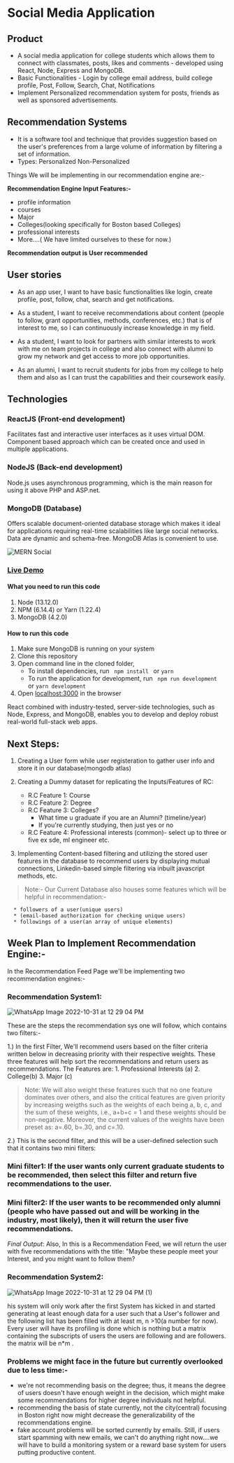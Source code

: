 # Social Media Application

## Product
- A social media application for college students which allows them to connect with classmates, posts, likes and comments - developed using React, Node, Express and MongoDB. 
- Basic Functionalities - Login by college email address, build college profile, Post, Follow, Search, Chat, Notifications
- Implement Personalized recommendation system for posts, friends as well as sponsored advertisements.

## Recommendation Systems
- It is a software tool and technique that provides suggestion based on the user's preferences from a large volume of information by filtering a set of information.
- Types:
Personalized
Non-Personalized

Things We will be implementing in our recommendation engine are:-

**Recommendation Engine Input Features:-**
   * profile information
   * courses
   * Major
   * Colleges(looking specifically for Boston based Colleges)
   * professional interests
   * More....( We have limited ourselves to these for now.)

**Recommendation output is User recommended**


## User stories
- As an app user, I want to have basic functionalities like login, create profile, post, follow, chat, search and get notifications.

- As a student, I want to receive recommendations about content (people to follow, grant opportunities, methods, conferences, etc.) that is of interest to me, so I can continuously increase knowledge in my field. 

- As a student, I want to look for partners with similar interests to work with me on team projects in college and also connect with alumni to grow my network and get access to more job opportunities. 

- As an alumni, I want to recruit students for jobs from my college to help them and also as I can trust the capabilities and their coursework easily.

## Technologies
### ReactJS (Front-end development)
Facilitates fast and interactive user interfaces as it uses virtual DOM. 
Component based approach which can be created once and used in multiple applications. 

### NodeJS (Back-end development)
Node.js uses asynchronous programming, which is the main reason for using it above PHP and ASP.net.

### MongoDB (Database)
Offers scalable document-oriented database storage which makes it ideal for applications requiring real-time scalabilities like large social networks.
Data are dynamic and schema-free.
MongoDB Atlas is convenient to use. 



![MERN Social](https://s3.amazonaws.com/mernbook/git+/social.png "MERN Social")

### [Live Demo](http://social2.mernbook.com/ "MERN Social")

#### What you need to run this code
1. Node (13.12.0)
2. NPM (6.14.4) or Yarn (1.22.4)
3. MongoDB (4.2.0)

####  How to run this code
1. Make sure MongoDB is running on your system 
2. Clone this repository
3. Open command line in the cloned folder,
   - To install dependencies, run ```  npm install  ``` or ``` yarn ```
   - To run the application for development, run ```  npm run development  ``` or ``` yarn development ```
4. Open [localhost:3000](http://localhost:3000/) in the browser


React combined with industry-tested, server-side technologies, such as Node, Express, and MongoDB, enables you to develop and deploy robust real-world full-stack web apps. 



##  Next Steps:

1. Creating a User form while user registeration to gather user info and store it in our database(mongodb atlas)
2. Creating a Dummy dataset for replicating the Inputs/Features of RC:
      * R.C Feature 1: Course 
      * R.C Feature 2: Degree  
      * R.C Feature 3: Colleges? 
         -  What time u graduate if you are an Alumni? (timeline/year)
         -  If you're currently studying, then just yes or no
      * R.C Feature 4: Professional interests (common)- select up to three or five ex sde, ml engineer etc.
   
3. Implementing Content-based filtering and utilizing the stored user features in the database to recommend users by displaying mutual connections, Linkedin-based simple filtering via inbuilt javascript methods, etc.

> Note:- Our Current Database also houses some features which will be helpful in recommendation:-

      * followers of a user(unique users)
      * (email-based authorization for checking unique users)
      * followings of a user(an array of unique elements)


## Week Plan to Implement Recommendation Engine:-



In the Recommendation Feed Page we'll be implementing two recommendation engines:-
### Recommendation System1:
![WhatsApp Image 2022-10-31 at 12 29 04 PM](https://user-images.githubusercontent.com/44031169/199059583-40644605-087c-405b-8e98-06e5c11f06b4.jpeg)

These are the steps the recommendation sys one will follow, which contains two filters:-

1.) In the first Filter, We'll recommend users based on the filter criteria written below in decreasing priority with their respective weights. These three features will help sort the recommendations and return users as recommendations.
The Features are:
	1. Professional Interests (a)
	2. College(b)
	3. Major (c)

> Note: We will also weight these features such that no one feature dominates over others, and also the critical features are given priority by increasing weigths such as the weights of each being a, b, c, and the sum of these weights, i.e., a+b+c = 1 and these weights should be non-negative.
> Moreover, the current values of the weights have been preset as: a=.60, b=.30, and c=.10. 

2.) This is the second filter, and this will be a user-defined selection such that it contains two mini filters:
### Mini filter1: If the user wants only current graduate students to be recommended, then select this filter and return five recommendations to the user.
### Mini filter2: If the user wants to be recommended only alumni (people who have passed out and will be working in the industry, most likely), then it will return the user five recommendations.

*Final Output*: Also, In this is a Recommendation Feed, we will return the user with five recommendations with the title: "Maybe these people meet your Interest, and you might want to follow them?
 

### Recommendation System2:
![WhatsApp Image 2022-10-31 at 12 29 04 PM (1)](https://user-images.githubusercontent.com/44031169/199059605-5ea47a28-1c84-4839-96df-0b1329eec2b3.jpeg)

his system will only work after the first System has kicked in and started generating at least enough data for a user such that a User's follower and the following list has been filled with at least m, n >10(a number for now). 
Every user will have its profiling is done which is nothing but a matrix containing the subscripts of users the users are following and are followers. the matrix will be n*m .







### Problems we might face in the future but currently overlooked due to less time:-
- we're not recommending basis on the degree; thus, it means the degree of users doesn't have enough weight in the decision, which might make some recommendations for higher degree individuals not helpful. 
- recommending the basis of state currently, not the city(central) focusing in Boston right now might decrease the generalizability of the recommendations engine.
- fake account problems will be sorted currently by emails. Still, if users start spamming with new emails, we can't do anything right now....we will have to build a monitoring system or a reward base system for users putting productive content.
